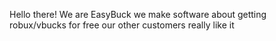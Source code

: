 Hello there! We are EasyBuck we make software about getting robux/vbucks for free our other customers really like it 
